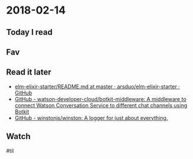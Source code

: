 # 2018-02-14

## Today I read


## Fav


## Read it later

* [elm-elixir-starter/README.md at master · arsduo/elm-elixir-starter · GitHub](https://github.com/arsduo/elm-elixir-starter/blob/master/README.md)
* [GitHub - watson-developer-cloud/botkit-middleware: A middleware to connect Watson Conversation Service to different chat channels using Botkit](https://github.com/watson-developer-cloud/botkit-middleware)
* [GitHub - winstonjs/winston: A logger for just about everything.](https://github.com/winstonjs/winston)


## Watch


#til
